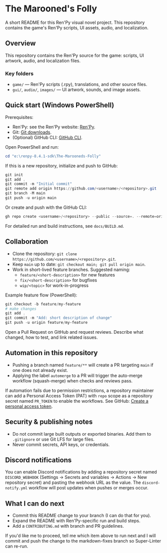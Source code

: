 # The Marooned's Folly

A short README for this Ren'Py visual novel project. This repository contains the game's Ren'Py scripts, UI assets, audio, and localization.

## Overview

This repository contains the Ren'Py source for the game: scripts, UI artwork, audio, and localization files.

### Key folders

- `game/` — Ren'Py scripts (.rpy), translations, and other source files.
- `gui/`, `audio/`, `images/` — UI artwork, sounds, and image assets.

## Quick start (Windows PowerShell)

Prerequisites:
- Ren'Py: see the Ren'Py website: [Ren'Py](https://www.renpy.org/).
- Git: [Git downloads](https://git-scm.com/downloads).
- (Optional) GitHub CLI: [GitHub CLI](https://cli.github.com/).

Open PowerShell and run:

```powershell
cd "e:\renpy-8.4.1-sdk\The-Marooneds-Folly"
```

If this is a new repository, initialize and push to GitHub:

```powershell
git init
git add .
git commit -m "Initial commit"
git remote add origin https://github.com/<username>/<repository>.git
git branch -M main
git push -u origin main
```

Or create and push with the GitHub CLI:

```powershell
gh repo create <username>/<repository> --public --source=. --remote=origin --push
```

For detailed run and build instructions, see `docs/BUILD.md`.

## Collaboration

- Clone the repository: `git clone https://github.com/<username>/<repository>.git`.
- Keep `main` up to date: `git checkout main; git pull origin main`.
- Work in short-lived feature branches. Suggested naming:
  - `feature/<short-description>` for new features
  - `fix/<short-description>` for bugfixes
  - `wip/<topic>` for work-in-progress

Example feature flow (PowerShell):

```powershell
git checkout -b feature/my-feature
# make changes
git add .
git commit -m "Add: short description of change"
git push -u origin feature/my-feature
```

Open a Pull Request on GitHub and request reviews. Describe what changed, how to test, and link related issues.

## Automation in this repository

- Pushing a branch named `feature/**` will create a PR targeting `main` if one does not already exist.
- Applying the label `automerge` to a PR will trigger the auto-merge workflow (squash-merge) when checks and reviews pass.

If automation fails due to permission restrictions, a repository maintainer can add a Personal Access Token (PAT) with `repo` scope as a repository secret named `PR_TOKEN` to enable the workflows. See GitHub: [Create a personal access token](https://github.com/settings/tokens).

## Security & publishing notes

- Do not commit large built outputs or exported binaries. Add them to `.gitignore` or use Git LFS for large files.
- Never commit secrets, API keys, or credentials.

## Discord notifications

You can enable Discord notifications by adding a repository secret named `DISCORD_WEBHOOK` (Settings → Secrets and variables → Actions → New repository secret) and pasting the webhook URL as the value. The `discord-notify.yml` workflow will post updates when pushes or merges occur.

## What I can do next

- Commit this README change to your branch (I can do that for you).
- Expand the README with Ren'Py-specific run and build steps.
- Add a `CONTRIBUTING.md` with branch and PR guidelines.

If you'd like me to proceed, tell me which item above to run next and I will commit and push the change to the markdown-fixes branch so Super-Linter can re-run.


